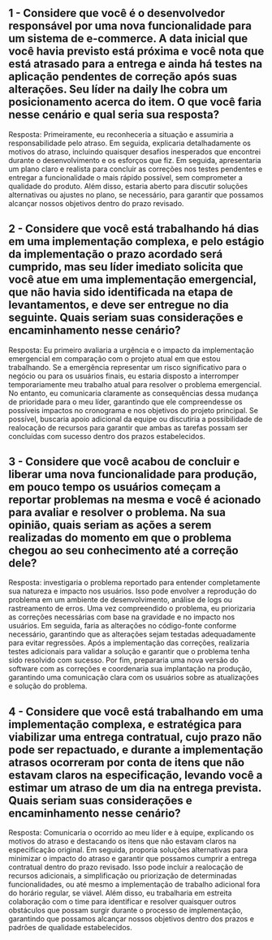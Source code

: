 ## 1 - Considere que você é o desenvolvedor responsável por uma nova funcionalidade para um sistema de e-commerce. A data inicial que você havia previsto está próxima e você nota que está atrasado para a entrega e ainda há testes na aplicação pendentes de correção após suas alterações. Seu líder na daily lhe cobra um posicionamento acerca do item. O que você faria nesse cenário e qual seria sua resposta?

Resposta: Primeiramente, eu reconheceria a situação e assumiria a responsabilidade pelo atraso. Em seguida, explicaria detalhadamente os motivos do atraso, incluindo quaisquer desafios inesperados que encontrei durante o desenvolvimento e os esforços que fiz. Em seguida, apresentaria um plano claro e realista para concluir as correções nos testes pendentes e entregar a funcionalidade o mais rápido possível, sem comprometer a qualidade do produto. Além disso, estaria aberto para discutir soluções alternativas ou ajustes no plano, se necessário, para garantir que possamos alcançar nossos objetivos dentro do prazo revisado.

## 2 - Considere que você está trabalhando há dias em uma implementação complexa, e pelo estágio da implementação o prazo acordado será cumprido, mas seu líder imediato solicita que você atue em uma implementação emergencial, que não havia sido identificada na etapa de levantamentos, e deve ser entregue no dia seguinte. Quais seriam suas considerações e encaminhamento nesse cenário?

Resposta:  Eu primeiro avaliaria a urgência e o impacto da implementação emergencial em comparação com o projeto atual em que estou trabalhando. Se a emergência representar um risco significativo para o negócio ou para os usuários finais, eu estaria disposto a interromper temporariamente meu trabalho atual para resolver o problema emergencial. No entanto, eu comunicaria claramente as consequências dessa mudança de prioridade para o meu líder, garantindo que ele compreendesse os possíveis impactos no cronograma e nos objetivos do projeto principal. Se possível, buscaria apoio adicional da equipe ou discutiria a possibilidade de realocação de recursos para garantir que ambas as tarefas possam ser concluídas com sucesso dentro dos prazos estabelecidos.

## 3 - Considere que você acabou de concluir e liberar uma nova funcionalidade para produção, em pouco tempo os usuários começam a reportar problemas na mesma e você é acionado para avaliar e resolver o problema. Na sua opinião, quais seriam as ações a serem realizadas do momento em que o problema chegou ao seu conhecimento até a correção dele?

Resposta:  investigaria o problema reportado para entender completamente sua natureza e impacto nos usuários. Isso pode envolver a reprodução do problema em um ambiente de desenvolvimento, análise de logs ou rastreamento de erros. Uma vez compreendido o problema, eu priorizaria as correções necessárias com base na gravidade e no impacto nos usuários. Em seguida, faria as alterações no código-fonte conforme necessário, garantindo que as alterações sejam testadas adequadamente para evitar regressões. Após a implementação das correções, realizaria testes adicionais para validar a solução e garantir que o problema tenha sido resolvido com sucesso. Por fim, prepararia uma nova versão do software com as correções e coordenaria sua implantação na produção, garantindo uma comunicação clara com os usuários sobre as atualizações e solução do problema.


## 4 - Considere que você está trabalhando em uma implementação complexa, e estratégica para viabilizar uma entrega contratual, cujo prazo não pode ser repactuado, e durante a implementação atrasos ocorreram por conta de itens que não estavam claros na especificação, levando você a estimar um atraso de um dia na entrega prevista. Quais seriam suas considerações e encaminhamento nesse cenário?

Resposta: Comunicaria o ocorrido ao meu líder e à equipe, explicando os motivos do atraso e destacando os itens que não estavam claros na especificação original. Em seguida, proporia soluções alternativas para minimizar o impacto do atraso e garantir que possamos cumprir a entrega contratual dentro do prazo revisado. Isso pode incluir a realocação de recursos adicionais, a simplificação ou priorização de determinadas funcionalidades, ou até mesmo a implementação de trabalho adicional fora do horário regular, se viável. Além disso, eu trabalharia em estreita colaboração com o time para identificar e resolver quaisquer outros obstáculos que possam surgir durante o processo de implementação, garantindo que possamos alcançar nossos objetivos dentro dos prazos e padrões de qualidade estabelecidos.

